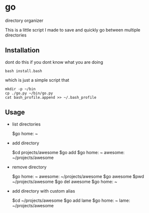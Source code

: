go
=============

directory organizer

This is a little script I made to save and quickly go between multiple directories

Installation
------------

dont do this if you dont know what you are doing

    bash install.bash

which is just a simple script that 

    mkdir -p ~/bin
    cp ./go.py ~/bin/go.py
    cat bash_profile.append >> ~/.bash_profile
    

Usage
-----
* list directories

    $go
    home: ~

* add directory

    $cd projects/awesome
    $go add
    $go
    home: ~
    awesome: ~/projects/awesome

* remove directory

    $go
    home: ~
    awesome: ~/projects/awesome
    $go awesome
    $pwd
    ~/projects/awesome
    $go del awesome
    $go
    home: ~

* add directory with custom alias

    $cd ~/projects/awesome
    $go add lame
    $go
    home: ~
    lame: ~/projects/awesome
    
    
    
    
